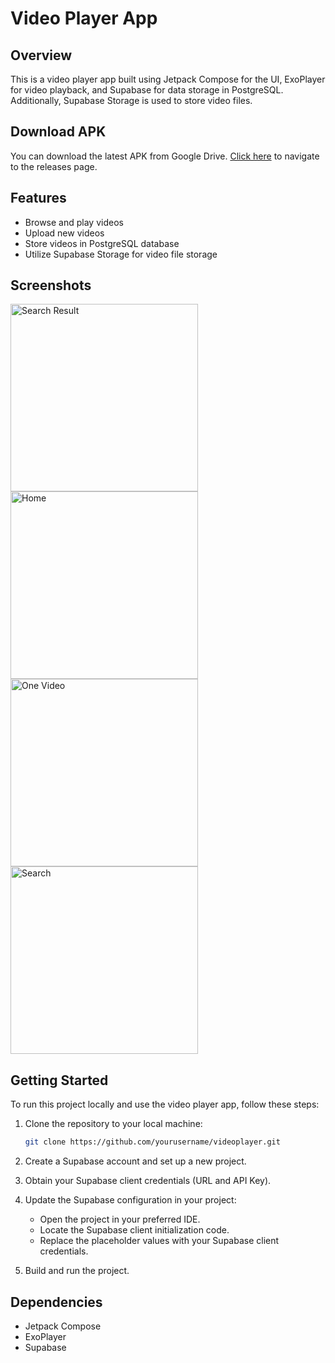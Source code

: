 # Video Player App

## Overview
This is a video player app built using Jetpack Compose for the UI, ExoPlayer for video playback, and Supabase for data storage in PostgreSQL. Additionally, Supabase Storage is used to store video files.
## Download APK
You can download the latest APK from Google Drive. [Click here](https://drive.google.com/file/d/1xHiStPWi7HYybVWDw1YdtzLJPGcIcYsW/view?usp=sharing) to navigate to the releases page.

## Features
- Browse and play videos
- Upload new videos
- Store videos in PostgreSQL database
- Utilize Supabase Storage for video file storage

## Screenshots
<img src="https://github.com/aarya-dev003/Video-Player-Supabase/assets/94800583/1aaa67bd-c931-4d40-ab8c-1f5b7af0e6b4" alt="Search Result" style="width: 300px;" />
<img src="https://github.com/aarya-dev003/Video-Player-Supabase/assets/94800583/d574af8f-204b-4d77-aace-07e4047717f7" alt="Home" style="width: 300px;" />
<img src="https://github.com/aarya-dev003/Video-Player-Supabase/assets/94800583/b974be13-0c48-4d01-8543-f621b5b713e4" alt="One Video" style="width: 300px;" />
<img src="https://github.com/aarya-dev003/Video-Player-Supabase/assets/94800583/76b4fc56-30ab-44e2-97cf-9420f7e63739" alt="Search" style="width: 300px;" />






## Getting Started
To run this project locally and use the video player app, follow these steps:

1. Clone the repository to your local machine:
    ```sh
    git clone https://github.com/yourusername/videoplayer.git
    ```

2. Create a Supabase account and set up a new project.

3. Obtain your Supabase client credentials (URL and API Key).

4. Update the Supabase configuration in your project:
    - Open the project in your preferred IDE.
    - Locate the Supabase client initialization code.
    - Replace the placeholder values with your Supabase client credentials.

5. Build and run the project.


## Dependencies
- Jetpack Compose
- ExoPlayer
- Supabase
